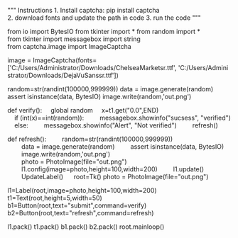 """ 
 Instructions 
 1. Install captcha: pip install captcha 
 2. download fonts and update the path in code 
 3. run the code 
 """ 
  
 from io import BytesIO 
 from tkinter import * 
 from random import * 
 from tkinter import messagebox 
 import string 
 from captcha.image import ImageCaptcha 
  
 image = ImageCaptcha(fonts=['C:/Users/Administrator/Downloads/ChelseaMarketsr.ttf', 'C:/Users/Administrator/Downloads/DejaVuSanssr.ttf']) 
  
 random=str(randint(100000,999999)) 
 data = image.generate(random) 
 assert isinstance(data, BytesIO) 
 image.write(random,'out.png') 
  
 def verify(): 
     global random 
     x=t1.get("0.0",END) 
     if (int(x)==int(random)): 
         messagebox.showinfo("sucsess", "verified") 
     else: 
         messagebox.showinfo("Alert", "Not verified") 
         refresh() 
  
 def refresh(): 
         random=str(randint(100000,999999)) 
         data = image.generate(random) 
         assert isinstance(data, BytesIO) 
         image.write(random,'out.png') 
         photo = PhotoImage(file="out.png") 
         l1.config(image=photo,height=100,width=200) 
         l1.update() 
         UpdateLabel() 
      
 root=Tk() 
 photo = PhotoImage(file="out.png") 
  
 l1=Label(root,image=photo,height=100,width=200) 
 t1=Text(root,height=5,width=50) 
 b1=Button(root,text="submit",command=verify) 
 b2=Button(root,text="refresh",command=refresh) 
  
 l1.pack() 
 t1.pack() 
 b1.pack() 
 b2.pack() 
 root.mainloop() 
 
